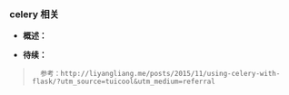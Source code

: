 ### celery 相关
- **概述：**
>
>
>
>
>
>
>
>
>
>
>
>
>
>
>
>
>
>
>
>
>
>
>
>
>
>
>

- **待续：**
>       参考：http://liyangliang.me/posts/2015/11/using-celery-with-flask/?utm_source=tuicool&utm_medium=referral
>
>
>
>
>
>
>
>
>
>
>
>
>
>
>
>
>
>
>
>
